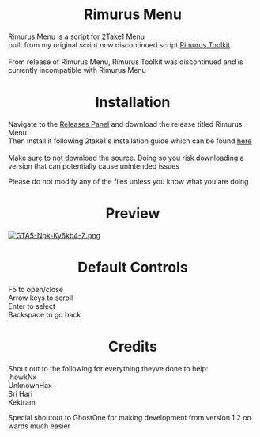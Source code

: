 <h1 align="center">Rimurus Menu</h1>

 Rimurus Menu is a script for [2Take1 Menu](https://gta.2take1.menu/) <br/>
 built from my original script now discontinued script [Rimurus Toolkit](https://github.com/Rimmuru/Rimurus-2T1-Scripts/tree/main/Rimurus%20Scripts/Rimurus%20Toolkit).<br/><br/>
 From release of Rimurus Menu, Rimurus Toolkit was discontinued and is currently incompatible with Rimurus Menu <br/>

 
<h1 align="center">Installation</h1>

Navigate to the [Releases Panel](https://github.com/Rimmuru/Rimurus-2T1-Scripts/releases/) and download the release titled Rimurus Menu<br/>
Then install it following 2take1's installation guide which can be found [here](https://gta.2take1.menu/features/local/scripts/)<br/><br/>
Make sure to not download the source. Doing so you risk downloading a version that can potentially cause unintended issues<br/>

Please do not modify any of the files unless you know what you are doing
<h1 align="center">Preview</h1>

[![GTA5-Npk-Ky6kb4-Z.png](https://i.postimg.cc/zXhJd7X0/Application-Frame-Host-3-Vri7-A74-EI.png)](https://postimg.cc/bszcrQnt)


<h1 align="center">Default Controls</h1>
F5 to open/close<br/>
Arrow keys to scroll<br/>
Enter to select<br/>
Backspace to go back

<h1 align="center">Credits</h1>

 Shout out to the following for everything theyve done to help:<br/>
 jhowkNx<br/> 
 UnknownHax<br/> 
 Sri Hari<br/> 
 Kektram

Special shoutout to GhostOne for making development from version 1.2 on wards much easier
